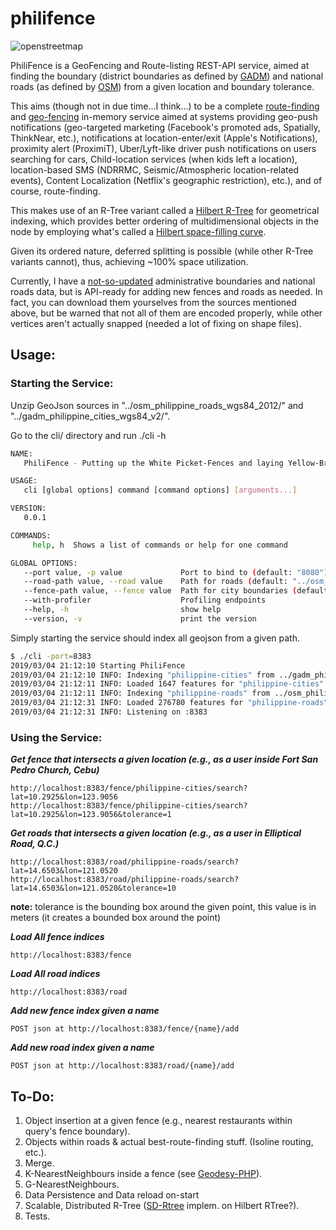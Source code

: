# philifence
![openstreetmap](http://2.bp.blogspot.com/-xanwG0Mtg18/UjhzWnBWQDI/AAAAAAAAR-c/GTA4EgA1GKg/s1600/ianlopez_temp.jpg=250x250)

PhiliFence is a GeoFencing and Route-listing REST-API service, aimed at finding the boundary (district boundaries as defined by [GADM](https://gadm.org/)) and national roads (as defined by [OSM](https://www.openstreetmap.org/about)) from a given location and boundary tolerance.

This aims (though not in due time...I think...) to be a complete [route-finding](https://wiki.openstreetmap.org/wiki/OpenRouteService) and [geo-fencing](https://mediavision2020.com/25-top-geofencing-companies/) in-memory service aimed at systems providing geo-push notifications (geo-targeted marketing (Facebook's promoted ads, Spatially, ThinkNear, etc.), notifications at location-enter/exit (Apple's Notifications), proximity alert (ProximiT), Uber/Lyft-like driver push notifications on users searching for cars, Child-location services (when kids left a location), location-based SMS (NDRRMC, Seismic/Atmospheric location-related events), Content Localization (Netflix's geographic restriction), etc.), and of course, route-finding.

This makes use of an R-Tree variant called a [Hilbert R-Tree](https://en.wikipedia.org/wiki/Hilbert_R-tree) for geometrical indexing, which provides better ordering of multidimensional objects in the node by employing what's called a [Hilbert space-filling curve](https://en.wikipedia.org/wiki/Hilbert_curve).

Given its ordered nature, deferred splitting is possible (while other R-Tree variants cannot), thus, achieving ~100% space utilization.

Currently, I have a [not-so-updated](http://philgis.org/general-country-datasets/country-basemaps) administrative boundaries and national roads data, but is API-ready for adding new fences and roads as needed. In fact, you can download them yourselves from the sources mentioned above, but be warned that not all of them are encoded properly, while other vertices aren't actually snapped (needed a lot of fixing on shape files).


## Usage:


### Starting the Service:

Unzip GeoJson sources in "../osm_philippine_roads_wgs84_2012/" and "../gadm_philippine_cities_wgs84_v2/".

Go to the cli/ directory and run ./cli -h

```bash
NAME:
   PhiliFence - Putting up the White Picket-Fences and laying Yellow-Bricked roads around you.

USAGE:
   cli [global options] command [command options] [arguments...]

VERSION:
   0.0.1

COMMANDS:
     help, h  Shows a list of commands or help for one command

GLOBAL OPTIONS:
   --port value, -p value             Port to bind to (default: "8080")
   --road-path value, --road value    Path for roads (default: "../osm_philippine_roads_wgs84_2012/")
   --fence-path value, --fence value  Path for city boundaries (default: "../gadm_philippine_cities_wgs84_v2/")
   --with-profiler                    Profiling endpoints
   --help, -h                         show help
   --version, -v                      print the version
```

Simply starting the service should index all geojson from a given path.


```bash
$ ./cli -port=8383
2019/03/04 21:12:10 Starting PhiliFence
2019/03/04 21:12:10 INFO: Indexing "philippine-cities" from ../gadm_philippine_cities_wgs84_v2/philippine_cities.json
2019/03/04 21:12:11 INFO: Loaded 1647 features for "philippine-cities"
2019/03/04 21:12:11 INFO: Indexing "philippine-roads" from ../osm_philippine_roads_wgs84_2012/philippine_roads.json
2019/03/04 21:12:31 INFO: Loaded 276780 features for "philippine-roads"
2019/03/04 21:12:31 INFO: Listening on :8383
```

### Using the Service:


***Get fence that intersects a given location (e.g., as a user inside Fort San Pedro Church, Cebu)***

```
http://localhost:8383/fence/philippine-cities/search?lat=10.2925&lon=123.9056
http://localhost:8383/fence/philippine-cities/search?lat=10.2925&lon=123.9056&tolerance=1
```

***Get roads that intersects a given location (e.g., as a user in Elliptical Road, Q.C.)***

```
http://localhost:8383/road/philippine-roads/search?lat=14.6503&lon=121.0520
http://localhost:8383/road/philippine-roads/search?lat=14.6503&lon=121.0520&tolerance=10
```

**note:** tolerance is the bounding box around the given point, this value is in meters (it creates a bounded box around the point)

***Load All fence indices***

```
http://localhost:8383/fence
```

***Load All road indices***

```
http://localhost:8383/road
```

***Add new fence index given a name***

```
POST json at http://localhost:8383/fence/{name}/add
```

***Add new road index given a name***

```
POST json at http://localhost:8383/road/{name}/add
```


## To-Do:

1. Object insertion at a given fence (e.g., nearest restaurants within query's fence boundary).
2. Objects within roads & actual best-route-finding stuff. (Isoline routing, etc.).
3. Merge.
4. K-NearestNeighbours inside a fence (see [Geodesy-PHP](https://github.com/jtejido/geodesy-php)).
5. G-NearestNeighbours.
6. Data Persistence and Data reload on-start
7. Scalable, Distributed R-Tree ([SD-Rtree](http://cedric.cnam.fr/~dumouza/EnsPubli/icde07.pdf) implem. on Hilbert RTree?).
8. Tests.
